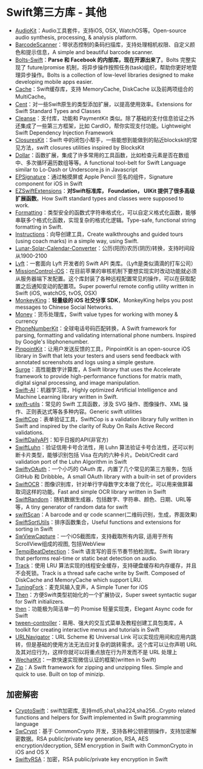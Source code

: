 # Swift第三方库 - 其他  
- [AudioKit][1]：Audio工具套件，支持iOS, OSX, WatchOS等。Open-source audio synthesis, processing, & analysis platform.
- [BarcodeScanner][2]：带状态控制的条码扫描库，支持处理相机权限、自定义颜色和提示信息，A simple and beautiful barcode scanner. 
- [Bolts-Swift][3]：**Parse 和 Facebook 的内部库，现在开源出来了**。Bolts 完整实现了 future/promise 机制，将异步操作按照任务(task)组织，帮助你更好地管理异步操作。Bolts is a collection of low-level libraries designed to make developing mobile apps easier.
- [Cache][4]：Swift缓存库，支持 MemoryCache, DiskCache 以及前两项组合的 MultiCache。
- [Cent][5]：对一些Swift原生的类型添加扩展，以提高使用效率。Extensions for Swift Standard Types and Classes
- [Cleanse][6]：支付库，功能和 PaymentKit 类似。除了基础的支付信息验证之外还集成了一些第三方框架，比如 CardIO，帮你实现支付功能。Lightweight Swift Dependency Injection Framework
- [ClosuresKit][7]：Swift 中的闭包小帮手，一些能想到能做到的贴近blockskit的常见方法，swift closures utilities inspired by BlocksKit
- [Dollar][8]：函数扩展，集成了许多常用的工具函数，比如检查元素是否在数组中、多次循环遍历数组等等。A functional tool-belt for Swift Language similar to Lo-Dash or Underscore.js in Javascript
- [EPSignature][9]：通过触摸屏或 Apple Pencil 签名的组件，Signature component for iOS in Swift
- [EZSwiftExtensions][10]：**对Swift标准库， Foundation， UIKit 提供了很多高级扩展函数**。How Swift standard types and classes were supposed to work.
- [Formatting][11]：类型安全的函数式字符串格式化，可以自定义格式化函数，能够串联多个格式化函数，实现复杂的格式化逻辑。Type-safe, functional string formatting in Swift.
- [Instructions][12]：向导创建工具，Create walkthroughs and guided tours (using coach marks) in a simple way, using Swift.
- [Lunar-Solar-Calendar-Converter][13]：公历(阳历)农历(阴历)转换，支持时间段从1900-2100
- [Lyft][14]：一套面向 Lyft 开发者的 Swift API 类库。（Lyft是类似滴滴的打车公司）
- [MissionControl-iOS][15]：在目前苹果的审核机制下要想实现实时改动功能就必须从服务器端下发配置。这个库封装了各种远程配置常见的操作，可以在获取配置之后通知变动的配置项。Super powerful remote config utility written in Swift (iOS, watchOS, tvOS, OSX)
- [MonkeyKing][16]：**轻量级的 iOS 社交分享 SDK**，MonkeyKing helps you post messages to Chinese Social Networks.
- [Money][17]：货币处理库，Swift value types for working with money & currency
- [PhoneNumberKit][18]：全球电话号码匹配转换，A Swift framework for parsing, formatting and validating international phone numbers. Inspired by Google's libphonenumber.
- [PinpointKit][19]：让用户发送反馈的工具，PinpointKit is an open-source iOS library in Swift that lets your testers and users send feedback with annotated screenshots and logs using a simple gesture.
- [Surge][20]：高性能数字计算库，A Swift library that uses the Accelerate framework to provide high-performance functions for matrix math, digital signal processing, and image manipulation.
- [Swift-AI][21]：机器学习库，Highly optimized Artificial Intelligence and Machine Learning library written in Swift.
- [swift-utils][22]：常见的 Swift 工具函数，涉及 SVG 操作、图像操作、XML 操作、正则表达式等各多种内容。Generic swift utilities
- [SwiftCop][23]：表单验证工具，SwiftCop is a validation library fully written in Swift and inspired by the clarity of Ruby On Rails Active Record validations.
- [SwiftDailyAPI][24]：知乎日报的API(非官方)
- [SwiftLuhn][25]：验证信用卡号合法性，用 Luhn 算法验证卡号合法性，还可以判断卡片类型，能够识别包括 Visa 在内的六种卡片。Debit/Credit card validation port of the Luhn Algorithm in Swift
- [SwiftyOAuth][26]：一个小巧的 OAuth 库，内置了几个常见的第三方服务，包括 GitHub 和 Dribbble。A small OAuth library with a built-in set of providers
 - [SwiftOCR][27]：图像识别库，针对单行字母数字文本做了优化，可以用来做屏幕取词这样的功能。Fast and simple OCR library written in Swift
- [SwiftRandom][28]：随机数据生成器，包括数字、字符串、颜色、日期、URL等等，A tiny generator of random data for swift
- [swiftScan][29]：A barcode and qr code scanner(二维码识别，生成，界面效果)
- [SwiftSortUtils][30]：排序函数集合，Useful functions and extensions for sorting in Swift
- [SwViewCapture][31]：一个iOS截图库，支持截取所有内容, 适用于所有ScrollView组成的视图, 包括WebView
- [TempiBeatDetection][32]：Swift 语言写的音乐节奏节拍检测库。Swift library that performs real-time or static beat detection on audio.
- [Track][33]：使用 LRU 算法实现的线程安全缓存，支持硬盘缓存和内存缓存，并且不会死锁。Track is a thread safe cache write by Swift. Composed of DiskCache and MemoryCache which support LRU.
- [TuningFork][34]：麦克风输入变声，A Simple Tuner for iOS
- [Then][35]：方便Swift类型初始化的一个扩展协议，Super sweet syntactic sugar for Swift initializers.
- [then][36]：功能极为简洁单一的 Promise 轻量实现类，Elegant Async code for Swift
- [tween-controller][37]：易用、强大的交互式菜单及教程创建工具包类库，A toolkit for creating interactive menus and tutorials in Swift
- [URLNavigator][38]：URL Scheme 和 Universal Link 可以实现应用间和应用内跳转，但是基础的使用方法无法应对复杂的跳转需求。这个库可以让你声明 URL 及其对应行为，这样你就可以将重点放在行为开发而不是 URL 处理上
- [WechatKit][39]：一款快速实现微信认证的框架(written in Swift)
- [Zip][40]：A Swift framework for zipping and unzipping files. Simple and quick to use. Built on top of minizip.

## 加密解密
- [CryptoSwift][41]：swift加密库, 支持md5,sha1,sha224,sha256...Crypto related functions and helpers for Swift implemented in Swift programming language
- [SwCrypt][42]：基于 CommonCrypto 开发，支持各种公钥密钥操作，支持加密解密数据。RSA public/private key generation, RSA, AES encryption/decryption, SEM encryption in Swift with CommonCrypto in iOS and OS X
- [SwiftyRSA][43]：加密，RSA public/private key encryption in Swift

[1]:	https://github.com/audiokit/AudioKit "AudioKit"
[2]:	https://github.com/hyperoslo/BarcodeScanner "BarcodeScanner"
[3]:	https://github.com/BoltsFramework/Bolts-Swift "Bolts-Swift"
[4]:	https://github.com/soffes/Cache "Cache"
[5]:	https://github.com/ankurp/Cent "Cent"
[6]:	https://github.com/square/Cleanse "Cleanse"
[7]:	https://github.com/lacklock/ClosuresKit "ClosuresKit"
[8]:	https://github.com/ankurp/Dollar "Dollar.swift"
[9]:	https://github.com/ipraba/EPSignature "EPSignature"
[10]:	https://github.com/goktugyil/EZSwiftExtensions "EZSwiftExtensions"
[11]:	https://github.com/stephencelis/Formatting "Formatting"
[12]:	https://github.com/ephread/Instructions "Instructions"
[13]:	https://github.com/isee15/Lunar-Solar-Calendar-Converter "Lunar-Solar-Calendar-Converter"
[14]:	https://github.com/genadyo/Lyft "Lyft"
[15]:	https://github.com/appculture/MissionControl-iOS "MissionControl-iOS"
[16]:	https://github.com/nixzhu/MonkeyKing "MonkeyKing"
[17]:	https://github.com/danthorpe/Money "Money"
[18]:	https://github.com/marmelroy/PhoneNumberKit "PhoneNumberKit"
[19]:	https://github.com/Lickability/PinpointKit "PinpointKit"
[20]:	https://github.com/mattt/Surge "Surge"
[21]:	https://github.com/collinhundley/Swift-AI "Swift-AI"
[22]:	https://github.com/eonist/swift-utils "swift-utils"
[23]:	https://github.com/andresinaka/SwiftCop "SwiftCop"
[24]:	https://github.com/NicholasTD07/SwiftDailyAPI "SwiftDailyAPI"
[25]:	https://github.com/MaxKramer/SwiftLuhn "SwiftLuhn"
[26]:	https://github.com/delba/SwiftyOAuth "SwiftyOAuth"
[27]:	https://github.com/garnele007/SwiftOCR "SwiftOCR"
[28]:	https://github.com/thellimist/SwiftRandom "SwiftRandom"
[29]:	https://github.com/MxABC/swiftScan "swiftScan"
[30]:	https://github.com/dsmatter/SwiftSortUtils "SwiftSortUtils"
[31]:	https://github.com/startry/SwViewCapture "SwViewCapture"
[32]:	https://github.com/jscalo/TempiBeatDetection "TempiBeatDetection"
[33]:	https://github.com/maquannene/Track "Track"
[34]:	https://github.com/comyarzaheri/TuningFork "TuningFork"
[35]:	https://github.com/devxoul/Then "Then"
[36]:	https://github.com/s4cha/then "then"
[37]:	https://github.com/daltonclaybrook/tween-controller "tween-controller"
[38]:	https://github.com/devxoul/URLNavigator "URLNavigator"
[39]:	https://github.com/starboychina/WechatKit "WechatKit"
[40]:	https://github.com/marmelroy/Zip "Zip"
[41]:	https://github.com/krzyzanowskim/CryptoSwift "CryptoSwift"
[42]:	https://github.com/soyersoyer/SwCrypt "SwCrypt"
[43]:	https://github.com/TakeScoop/SwiftyRSA "SwiftyRSA"